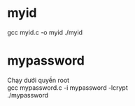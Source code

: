# myid
gcc myid.c -o myid
./myid


# mypassword
Chạy dưới quyền root  
gcc mypassword.c -i mypassword -lcrypt  
./mypassword  

